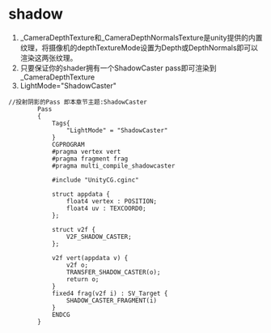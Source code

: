 # shadow



1. \_CameraDepthTexture和\_CameraDepthNormalsTexture是unity提供的内置纹理，将摄像机的depthTextureMode设置为Depth或DepthNormals即可以渲染这两张纹理。
2. 只要保证你的shader拥有一个ShadowCaster pass即可渲染到\_CameraDepthTexture
3. LightMode="ShadowCaster"

```text
//投射阴影的Pass 即本章节主题:ShadowCaster
		Pass
		{
			Tags{
				"LightMode" = "ShadowCaster"
			}
			CGPROGRAM
			#pragma vertex vert
			#pragma fragment frag
			#pragma multi_compile_shadowcaster
 
			#include "UnityCG.cginc"
 
			struct appdata {
				float4 vertex : POSITION;
				float4 uv : TEXCOORD0;
			};
 
			struct v2f {
				V2F_SHADOW_CASTER;
			};
 
			v2f vert(appdata v) {
				v2f o;
				TRANSFER_SHADOW_CASTER(o);
				return o;
			}
			fixed4 frag(v2f i) : SV_Target {
				SHADOW_CASTER_FRAGMENT(i)
			}
			ENDCG
		}

```



